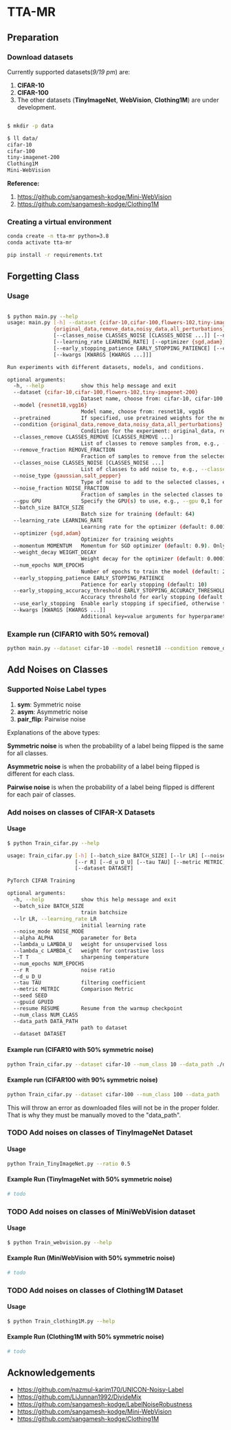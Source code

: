 # TTA-MR

## Preparation

### Download datasets

Currently supported datasets(*9/19 pm*) are:

1. **CIFAR-10**
2. **CIFAR-100**
3. The other datasets (**TinyImageNet**, **WebVision**, **Clothing1M**) are under development.

```bash

$ mkdir -p data

$ ll data/
cifar-10
cifar-100
tiny-imagenet-200
Clothing1M
Mini-WebVision
```

**Reference:**

1. https://github.com/sangamesh-kodge/Mini-WebVision
2. https://github.com/sangamesh-kodge/Clothing1M

### Creating a virtual environment

```bash
conda create -n tta-mr python=3.8
conda activate tta-mr
```

```bash
pip install -r requirements.txt
```

## Forgetting Class

### Usage

```bash

$ python main.py --help
usage: main.py [-h] --dataset {cifar-10,cifar-100,flowers-102,tiny-imagenet-200} --model {resnet18,vgg16} [--pretrained] --condition
               {original_data,remove_data,noisy_data,all_perturbations} [--classes_remove CLASSES_REMOVE [CLASSES_REMOVE ...]] [--remove_fraction REMOVE_FRACTION]
               [--classes_noise CLASSES_NOISE [CLASSES_NOISE ...]] [--noise_type {gaussian,salt_pepper}] [--noise_fraction NOISE_FRACTION] [--gpu GPU] [--batch_size BATCH_SIZE]
               [--learning_rate LEARNING_RATE] [--optimizer {sgd,adam}] [--momentum MOMENTUM] [--weight_decay WEIGHT_DECAY] [--num_epochs NUM_EPOCHS]
               [--early_stopping_patience EARLY_STOPPING_PATIENCE] [--early_stopping_accuracy_threshold EARLY_STOPPING_ACCURACY_THRESHOLD] [--use_early_stopping]
               [--kwargs [KWARGS [KWARGS ...]]]

Run experiments with different datasets, models, and conditions.

optional arguments:
  -h, --help            show this help message and exit
  --dataset {cifar-10,cifar-100,flowers-102,tiny-imagenet-200}
                        Dataset name, choose from: cifar-10, cifar-100, flowers-102, tiny-imagenet-200
  --model {resnet18,vgg16}
                        Model name, choose from: resnet18, vgg16
  --pretrained          If specified, use pretrained weights for the model
  --condition {original_data,remove_data,noisy_data,all_perturbations}
                        Condition for the experiment: original_data, remove_data, noisy_data, all_perturbations
  --classes_remove CLASSES_REMOVE [CLASSES_REMOVE ...]
                        List of classes to remove samples from, e.g., --classes_remove 0 1 2 3 4 or 0-4
  --remove_fraction REMOVE_FRACTION
                        Fraction of samples to remove from the selected classes, e.g., --remove_fraction 0.5 for 50% removal (default: 0.5)
  --classes_noise CLASSES_NOISE [CLASSES_NOISE ...]
                        List of classes to add noise to, e.g., --classes_noise 5 6 7 8 9 or 5-9
  --noise_type {gaussian,salt_pepper}
                        Type of noise to add to the selected classes, e.g., --noise_type gaussian or --noise_type salt_pepper (default: gaussian)
  --noise_fraction NOISE_FRACTION
                        Fraction of samples in the selected classes to add noise to, e.g., --noise_fraction 0.1 for 10% noise injection (default: 0.8)
  --gpu GPU             Specify the GPU(s) to use, e.g., --gpu 0,1 for multi-GPU or --gpu 0 for single GPU
  --batch_size BATCH_SIZE
                        Batch size for training (default: 64)
  --learning_rate LEARNING_RATE
                        Learning rate for the optimizer (default: 0.001)
  --optimizer {sgd,adam}
                        Optimizer for training weights
  --momentum MOMENTUM   Momentum for SGD optimizer (default: 0.9). Only used if optimizer is 'sgd'.
  --weight_decay WEIGHT_DECAY
                        Weight decay for the optimizer (default: 0.0001).
  --num_epochs NUM_EPOCHS
                        Number of epochs to train the model (default: 200)
  --early_stopping_patience EARLY_STOPPING_PATIENCE
                        Patience for early stopping (default: 10)
  --early_stopping_accuracy_threshold EARLY_STOPPING_ACCURACY_THRESHOLD
                        Accuracy threshold for early stopping (default: 0.95)
  --use_early_stopping  Enable early stopping if specified, otherwise train for the full number of epochs
  --kwargs [KWARGS [KWARGS ...]]
                        Additional key=value arguments for hyperparameters

```

### Example run (CIFAR10 with 50% removal)

```bash
python main.py --dataset cifar-10 --model resnet18 --condition remove_data --classes_remove 0 1 2 3 4
```

## Add Noises on Classes

### Supported Noise Label types

1. **sym**: Symmetric noise
2. **asym**: Asymmetric noise
3. **pair_flip**: Pairwise noise

Explanations of the above types:

**Symmetric noise** is when the probability of a label being flipped is the same for all classes.

**Asymmetric noise** is when the probability of a label being flipped is different for each class.

**Pairwise noise** is when the probability of a label being flipped is different for each pair of classes.

### Add noises on classes of CIFAR-X Datasets

#### Usage

```bash
$ python Train_cifar.py --help

usage: Train_cifar.py [-h] [--batch_size BATCH_SIZE] [--lr LR] [--noise_mode NOISE_MODE] [--alpha ALPHA] [--lambda_u LAMBDA_U] [--lambda_c LAMBDA_C] [--T T] [--num_epochs NUM_EPOCHS]
                      [--r R] [--d_u D_U] [--tau TAU] [--metric METRIC] [--seed SEED] [--gpuid GPUID] [--resume RESUME] [--num_class NUM_CLASS] [--data_path DATA_PATH]
                      [--dataset DATASET]

PyTorch CIFAR Training

optional arguments:
  -h, --help            show this help message and exit
  --batch_size BATCH_SIZE
                        train batchsize
  --lr LR, --learning_rate LR
                        initial learning rate
  --noise_mode NOISE_MODE
  --alpha ALPHA         parameter for Beta
  --lambda_u LAMBDA_U   weight for unsupervised loss
  --lambda_c LAMBDA_C   weight for contrastive loss
  --T T                 sharpening temperature
  --num_epochs NUM_EPOCHS
  --r R                 noise ratio
  --d_u D_U
  --tau TAU             filtering coefficient
  --metric METRIC       Comparison Metric
  --seed SEED
  --gpuid GPUID
  --resume RESUME       Resume from the warmup checkpoint
  --num_class NUM_CLASS
  --data_path DATA_PATH
                        path to dataset
  --dataset DATASET
```

#### Example run (CIFAR10 with 50% symmetric noise) 

```bash
python Train_cifar.py --dataset cifar-10 --num_class 10 --data_path ./data/cifar10 --noise_mode 'sym' --r 0.5 
```

#### Example run (CIFAR100 with 90% symmetric noise)

```bash
python Train_cifar.py --dataset cifar-100 --num_class 100 --data_path ./data/cifar100 --noise_mode 'sym' --r 0.9 
```

This will throw an error as downloaded files will not be in the proper folder. That is why they must be manually moved to the "data_path".

### TODO Add noises on classes of TinyImageNet Dataset

#### Usage

```bash
python Train_TinyImageNet.py --ratio 0.5
```

#### Example Run (TinyImageNet with 50% symmetric noise)

```bash
# todo
```

### TODO Add noises on classes of MiniWebVision dataset

#### Usage

```bash
$ python Train_webvision.py --help
```

#### Example Run (MiniWebVision with 50% symmetric noise)

```bash
# todo
```

### TODO Add noises on classes of Clothing1M Dataset

#### Usage

```bash
$ python Train_clothing1M.py --help
```

#### Example Run (Clothing1M with 50% symmetric noise)

```bash
# todo
```

## Acknowledgements

- https://github.com/nazmul-karim170/UNICON-Noisy-Label
- https://github.com/LiJunnan1992/DivideMix
- https://github.com/sangamesh-kodge/LabelNoiseRobustness
- https://github.com/sangamesh-kodge/Mini-WebVision
- https://github.com/sangamesh-kodge/Clothing1M
